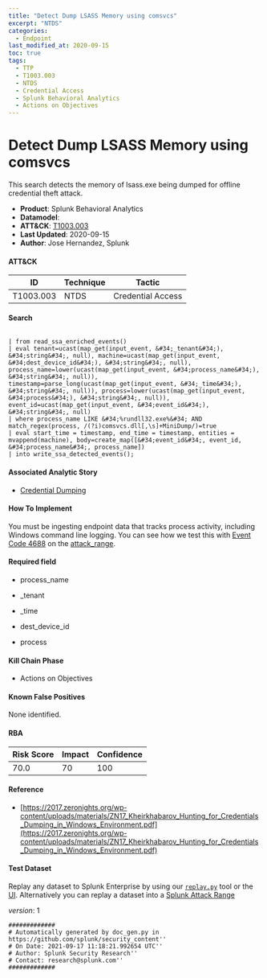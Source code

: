 ```yaml
---
title: "Detect Dump LSASS Memory using comsvcs"
excerpt: "NTDS"
categories:
  - Endpoint
last_modified_at: 2020-09-15
toc: true
tags:
  - TTP
  - T1003.003
  - NTDS
  - Credential Access
  - Splunk Behavioral Analytics
  - Actions on Objectives
---
```


# Detect Dump LSASS Memory using comsvcs

This search detects the memory of lsass.exe being dumped for offline credential theft attack.

- **Product**: Splunk Behavioral Analytics
- **Datamodel**:
- **ATT&CK**: [T1003.003](https://attack.mitre.org/techniques/T1003/003/)
- **Last Updated**: 2020-09-15
- **Author**: Jose Hernandez, Splunk


#### ATT&CK

| ID          | Technique   | Tactic       |
| ----------- | ----------- |--------------|
| T1003.003 | NTDS | Credential Access |


#### Search

```

| from read_ssa_enriched_events() 
| eval tenant=ucast(map_get(input_event, &#34;_tenant&#34;), &#34;string&#34;, null), machine=ucast(map_get(input_event, &#34;dest_device_id&#34;), &#34;string&#34;, null), process_name=lower(ucast(map_get(input_event, &#34;process_name&#34;), &#34;string&#34;, null)), timestamp=parse_long(ucast(map_get(input_event, &#34;_time&#34;), &#34;string&#34;, null)), process=lower(ucast(map_get(input_event, &#34;process&#34;), &#34;string&#34;, null)), event_id=ucast(map_get(input_event, &#34;event_id&#34;), &#34;string&#34;, null) 
| where process_name LIKE &#34;%rundll32.exe%&#34; AND match_regex(process, /(?i)comsvcs.dll[,\s]+MiniDump/)=true 
| eval start_time = timestamp, end_time = timestamp, entities = mvappend(machine), body=create_map([&#34;event_id&#34;, event_id, &#34;process_name&#34;, process_name]) 
| into write_ssa_detected_events();
```

#### Associated Analytic Story

* [Credential Dumping](_stories/credential_dumping)


#### How To Implement
You must be ingesting endpoint data that tracks process activity, including Windows command line logging. You can see how we test this with [Event Code 4688](https://www.ultimatewindowssecurity.com/securitylog/encyclopedia/event.aspx?eventID=4688a) on the [attack_range](https://github.com/splunk/attack_range/blob/develop/ansible/roles/windows_common/tasks/windows-enable-4688-cmd-line-audit.yml).

#### Required field

* process_name

* _tenant

* _time

* dest_device_id

* process


#### Kill Chain Phase

* Actions on Objectives


#### Known False Positives
None identified.



#### RBA

| Risk Score  | Impact      | Confidence   |
| ----------- | ----------- |--------------|
| 70.0 | 70 | 100 |



#### Reference


* [https://2017.zeronights.org/wp-content/uploads/materials/ZN17_Kheirkhabarov_Hunting_for_Credentials_Dumping_in_Windows_Environment.pdf](https://2017.zeronights.org/wp-content/uploads/materials/ZN17_Kheirkhabarov_Hunting_for_Credentials_Dumping_in_Windows_Environment.pdf)



#### Test Dataset
Replay any dataset to Splunk Enterprise by using our [`replay.py`](https://github.com/splunk/attack_data#using-replaypy) tool or the [UI](https://github.com/splunk/attack_data#using-ui).
Alternatively you can replay a dataset into a [Splunk Attack Range](https://github.com/splunk/attack_range#replay-dumps-into-attack-range-splunk-server)



_version_: 1

```
#############
# Automatically generated by doc_gen.py in https://github.com/splunk/security_content''
# On Date: 2021-09-17 11:18:21.992654 UTC''
# Author: Splunk Security Research''
# Contact: research@splunk.com''
#############
```